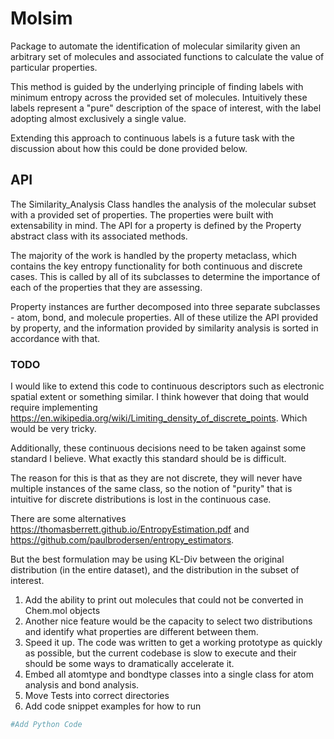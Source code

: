 # Molsim

Package to automate the identification of molecular similarity given an arbitrary set
of molecules and associated functions to calculate the value of particular properties.

This method is guided by the underlying principle of finding labels with minimum entropy
across the provided set of molecules. Intuitively these labels represent a "pure" description
of the space of interest, with the label adopting almost exclusively a single value.

Extending this approach to continuous labels is a future task with the discussion about
how this could be done provided below.

## API
The Similarity_Analysis Class handles the analysis of the molecular subset with a provided set
of properties. The properties were built with extensability in mind. The API for a property is
defined by the Property abstract class with its associated methods.

The majority of the work is handled by the property metaclass, which contains the key entropy functionality
for both continuous and discrete cases. This is called by all of its subclasses to determine the importance
of each of the properties that they are assessing.

Property instances are further decomposed into three separate subclasses - atom, bond, and molecule
properties. All of these utilize the API provided by property, and the information provided
by similarity analysis is sorted in accordance with that.

### TODO

I would like to extend this code to continuous descriptors such as electronic spatial extent or something similar.
I think however that doing that would require implementing https://en.wikipedia.org/wiki/Limiting_density_of_discrete_points.
Which would be very tricky.

Additionally, these continuous decisions need to be taken against some standard I believe. What exactly
this standard should be is difficult.

The reason for this is that as they are not discrete, they will never have multiple instances of the same class, so the notion
of "purity" that is intuitive for discrete distributions is lost in the continuous case.

There are some alternatives https://thomasberrett.github.io/EntropyEstimation.pdf and https://github.com/paulbrodersen/entropy_estimators.

But the best formulation may be using KL-Div between the original distribution (in the entire dataset), and the distribution in the subset of interest.

1. Add the ability to print out molecules that could not be converted in Chem.mol objects
2. Another nice feature would be the capacity to select two distributions and identify what properties are different between them.
3. Speed it up. The code was written to get a working prototype as quickly as possible, but the current codebase is slow to execute and their should be some ways to dramatically accelerate it.
4. Embed all atomtype and bondtype classes into a single class for atom analysis and bond analysis.
5. Move Tests into correct directories
6. Add code snippet examples for how to run


```python
#Add Python Code
```
